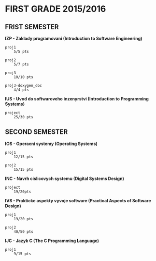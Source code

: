 # FIRST GRADE 2015/2016

## FRIST SEMESTER 

**IZP - Zaklady programovani (Introduction to Software Engineering)**
	
	proj1
		5/5 pts

	proj2 
		5/7 pts

	proj3
		10/10 pts

	proj3-doxygen_doc
		4/4 pts
 
**IUS - Uvod do softwaroveho inzenyrstvi (Introduction to Programming Systems)**
	
	project
		25/30 pts

## SECOND SEMESTER 

**IOS - Operacni systemy (Operating Systems)**

	proj1 
		12/15 pts

	proj2 
		15/15 pts
 
**INC - Navrh cislicovych systemu (Digital Systems Design)**

	project 
		19/20pts

**IVS - Prakticke aspekty vyvoje software (Practical Aspects of Software Design)**
	
	proj1
		19/20 pts

	proj2
		40/50 pts

**IJC - Jazyk C (The C Programming Language)**

	proj1
		9/15 pts   																																		   